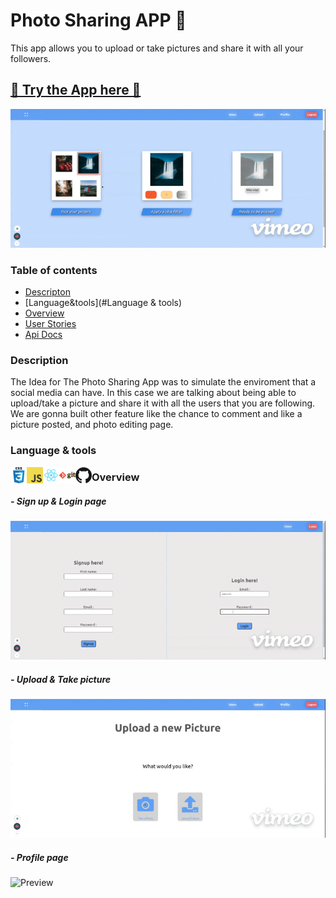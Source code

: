 # Photo Sharing APP 📸

This app allows you to upload or take pictures and share it with all your followers.

## [📸 Try the App here 🤳 ]()

![Preview](https://github.com/afaf98/IG-Clone/blob/main/imagesReadME/home.gif)

### Table of contents

- [Descripton](#Description)
- [Language&tools](#Language & tools)
- [Overview](#Overview)
- [User Stories](#User-Stories)
- [Api Docs](#Api-Docs)

### Description

The Idea for The Photo Sharing App was to simulate the enviroment that a social media can have. In this case we are talking about being able to upload/take a picture and share it with all the users that you are following. We are gonna built other feature like the chance to comment and like a picture posted, and photo editing page.

### Language & tools

<img align="left" alt="CSS3" width="26px" src="https://raw.githubusercontent.com/github/explore/80688e429a7d4ef2fca1e82350fe8e3517d3494d/topics/css/css.png" />
<img align="left" alt="JavaScript" width="26px" src="https://raw.githubusercontent.com/github/explore/80688e429a7d4ef2fca1e82350fe8e3517d3494d/topics/javascript/javascript.png" />
<img align="left" alt="React" width="26px" src="https://raw.githubusercontent.com/github/explore/80688e429a7d4ef2fca1e82350fe8e3517d3494d/topics/react/react.png" />
<img align="left" alt="Git" width="26px" src="https://raw.githubusercontent.com/github/explore/80688e429a7d4ef2fca1e82350fe8e3517d3494d/topics/git/git.png" />
<img align="left" alt="GitHub" width="26px" src="https://raw.githubusercontent.com/github/explore/78df643247d429f6cc873026c0622819ad797942/topics/github/github.png" />

### Overview

##### - Sign up & Login page

![Preview](https://github.com/afaf98/IG-Clone/blob/main/imagesReadME/signin.gif)

##### - Upload & Take picture

![Preview](https://github.com/afaf98/IG-Clone/blob/main/imagesReadME/takePhoto.gif)

##### - Profile page

![Preview](https://github.com/afaf98/IG-Clone/blob/main/imagesReadME/profile.gif)
